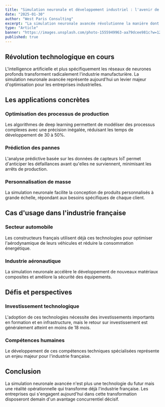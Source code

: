 ```yaml
---
title: "Simulation neuronale et développement industriel : l'avenir de la production"
date: "2025-01-30"
author: "West Paris Consulting"
excerpt: "La simulation neuronale avancée révolutionne la manière dont les entreprises abordent les défis associés à l'optimisation des processus de développement de produits industriels."
type: "Article"
banner: "https://images.unsplash.com/photo-1555949963-aa79dcee981c?w=1200&h=600&fit=crop"
published: true
---
```



## Révolution technologique en cours

L'intelligence artificielle et plus spécifiquement les réseaux de neurones profonds transforment radicalement l'industrie manufacturière. La simulation neuronale avancée représente aujourd'hui un levier majeur d'optimisation pour les entreprises industrielles.

## Les applications concrètes

### Optimisation des processus de production

Les algorithmes de deep learning permettent de modéliser des processus complexes avec une précision inégalée, réduisant les temps de développement de 30 à 50%.

### Prédiction des pannes

L'analyse prédictive basée sur les données de capteurs IoT permet d'anticiper les défaillances avant qu'elles ne surviennent, minimisant les arrêts de production.

### Personnalisation de masse

La simulation neuronale facilite la conception de produits personnalisés à grande échelle, répondant aux besoins spécifiques de chaque client.

## Cas d'usage dans l'industrie française

### Secteur automobile

Les constructeurs français utilisent déjà ces technologies pour optimiser l'aérodynamique de leurs véhicules et réduire la consommation énergétique.

### Industrie aéronautique

La simulation neuronale accélère le développement de nouveaux matériaux composites et améliore la sécurité des équipements.

## Défis et perspectives

### Investissement technologique

L'adoption de ces technologies nécessite des investissements importants en formation et en infrastructure, mais le retour sur investissement est généralement atteint en moins de 18 mois.

### Compétences humaines

Le développement de ces compétences techniques spécialisées représente un enjeu majeur pour l'industrie française.

## Conclusion

La simulation neuronale avancée n'est plus une technologie du futur mais une réalité opérationnelle qui transforme déjà l'industrie française. Les entreprises qui s'engagent aujourd'hui dans cette transformation disposeront demain d'un avantage concurrentiel décisif.
